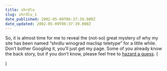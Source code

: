 ```yaml
---
title: shrdlu
slug: shrdlu_1
date_published: 2002-05-09T06:37:39.000Z
date_updated: 2002-05-09T06:37:39.000Z
---
```


So, it is almost time for me to reveal the (not-so) great mystery of why my site has been named “shrdlu winograd maclisp teletype” for a little while. Don’t bother Googling it, you’ll just get my page. Some of you already know the back story, but if you don’t know, please feel free to [hazard a guess](javascript:viewComments(85073401)). (

)
